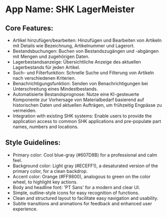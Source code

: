 # **App Name**: SHK LagerMeister

## Core Features:

- Artikel hinzufügen/bearbeiten: Hinzufügen und Bearbeiten von Artikeln mit Details wie Bezeichnung, Artikelnummer und Lagerort.
- Bestandsbuchungen: Buchen von Bestandszugängen und -abgängen mit Mengen und zugehörigen Daten.
- Lagerbestandsanzeige: Übersichtliche Anzeige des aktuellen Lagerbestands für jeden Artikel.
- Such- und Filterfunktion: Schnelle Suche und Filterung von Artikeln nach verschiedenen Kriterien.
- Benachrichtigungsfunktion: Senden von Benachrichtigungen bei Unterschreitung eines Mindestbestands.
- Automatisierte Bestandsprognose: Nutze eine KI-gesteuerte Komponente zur Vorhersage von Materialbedarf basierend auf historischen Daten und aktuellen Aufträgen, um frühzeitig Engpässe zu vermeiden.
- Integration with existing SHK systems: Enable users to provide the application access to common SHK applications and pre-populate part names, numbers and locations.

## Style Guidelines:

- Primary color: Cool blue-gray (#607D8B) for a professional and calm feel.
- Background color: Light gray (#ECEFF1), a desaturated version of the primary color, for a clean backdrop.
- Accent color: Orange (#FF9800), analogous to green on the color wheel, to highlight key actions.
- Body and headline font: 'PT Sans' for a modern and clear UI.
- Simple, outline-style icons for easy recognition of functions.
- Clean and structured layout to facilitate easy navigation and usability.
- Subtle transitions and animations for feedback and enhanced user experience.